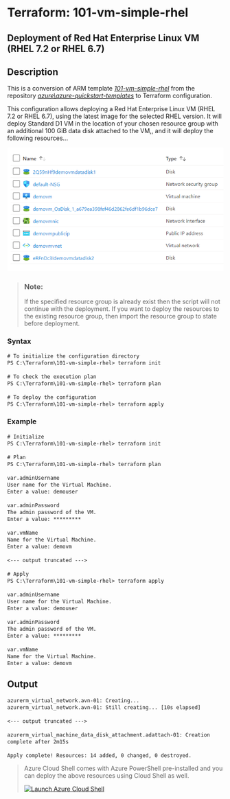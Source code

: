 # Terraform: 101-vm-simple-rhel
## Deployment of Red Hat Enterprise Linux VM (RHEL 7.2 or RHEL 6.7)
## Description 
This is a conversion of ARM template *[101-vm-simple-rhel](https://github.com/Azure/azure-quickstart-templates/tree/master/101-vm-simple-rhel)* from the repository *[azure\azure-quickstart-templates](https://github.com/Azure/azure-quickstart-templates)* to Terraform configuration.

This configuration allows deploying a Red Hat Enterprise Linux VM (RHEL 7.2 or RHEL 6.7), using the latest image for the selected RHEL version. It will deploy Standard D1 VM in the location of your chosen resource group with an additional 100 GiB data disk attached to the VM,, and it will deploy the following resources...

![output](resources.png)

> ### Note:
> If the specified resource group is already exist then the script will not continue with the deployment. If you want to deploy the resources to the existing resource group, then import the resource group to state before deployment.

### Syntax
```
# To initialize the configuration directory
PS C:\Terraform\101-vm-simple-rhel> terraform init 

# To check the execution plan
PS C:\Terraform\101-vm-simple-rhel> terraform plan

# To deploy the configuration
PS C:\Terraform\101-vm-simple-rhel> terraform apply
```

### Example
```
# Initialize
PS C:\Terraform\101-vm-simple-rhel> terraform init 

# Plan
PS C:\Terraform\101-vm-simple-rhel> terraform plan

var.adminUsername
User name for the Virtual Machine.
Enter a value: demouser

var.adminPassword
The admin password of the VM.
Enter a value: *********

var.vmName
Name for the Virtual Machine.
Enter a value: demovm

<--- output truncated --->

# Apply
PS C:\Terraform\101-vm-simple-rhel> terraform apply

var.adminUsername
User name for the Virtual Machine.
Enter a value: demouser

var.adminPassword
The admin password of the VM.
Enter a value: *********

var.vmName
Name for the Virtual Machine.
Enter a value: demovm
```
## Output
```
azurerm_virtual_network.avn-01: Creating...
azurerm_virtual_network.avn-01: Still creating... [10s elapsed]

<--- output truncated --->

azurerm_virtual_machine_data_disk_attachment.adattach-01: Creation complete after 2m15s

Apply complete! Resources: 14 added, 0 changed, 0 destroyed.
```

> Azure Cloud Shell comes with Azure PowerShell pre-installed and you can deploy the above resources using Cloud Shell as well.
>
>[![](https://shell.azure.com/images/launchcloudshell.png "Launch Azure Cloud Shell")](https://shell.azure.com)
